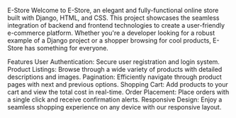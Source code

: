 E-Store
Welcome to E-Store, an elegant and fully-functional online store built with Django, HTML, and CSS. This project showcases the seamless integration of backend and frontend technologies to create a user-friendly e-commerce platform. Whether you're a developer looking for a robust example of a Django project or a shopper browsing for cool products, E-Store has something for everyone.

Features
User Authentication: Secure user registration and login system.
Product Listings: Browse through a wide variety of products with detailed descriptions and images.
Pagination: Efficiently navigate through product pages with next and previous options.
Shopping Cart: Add products to your cart and view the total cost in real-time.
Order Placement: Place orders with a single click and receive confirmation alerts.
Responsive Design: Enjoy a seamless shopping experience on any device with our responsive layout.
